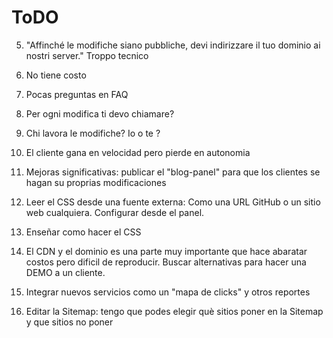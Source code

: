 # ToDO

5. "Affinché le modifiche siano pubbliche, devi indirizzare il tuo dominio ai nostri server." Troppo tecnico

6. No tiene costo

7. Pocas preguntas en FAQ

8. Per ogni modifica ti devo chiamare?

9. Chi lavora le modifiche? Io o te ?

12. El cliente gana en velocidad pero pierde en autonomia

13. Mejoras significativas: publicar el "blog-panel" para que los clientes se hagan su proprias modificaciones

14. Leer el CSS desde una fuente externa: Como una URL GitHub o un sitio web cualquiera. Configurar desde el panel.

15. Enseñar como hacer el CSS

16. El CDN y el dominio es una parte muy importante que hace abaratar costos pero dificil de reproducir. Buscar alternativas para hacer una DEMO a un cliente. 

17. Integrar nuevos servicios como un "mapa de clicks" y otros reportes

18. Editar la Sitemap: tengo que podes elegir què sitios poner en la Sitemap y que sitios no poner